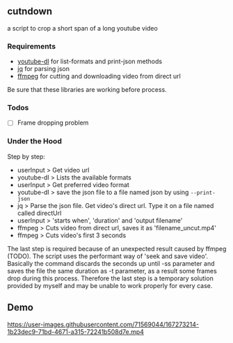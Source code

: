 ## cutndown

a script to crop a short span of a long youtube video

### Requirements

 * [youtube-dl](https://github.com/rg3/youtube-dl) for list-formats and print-json methods
 * [jq](https://stedolan.github.io/jq/) for parsing json
 * [ffmpeg](https://github.com/FFmpeg/FFmpeg) for cutting and downloading video from direct url

Be sure that these libraries are working before process.

### Todos
- [ ] Frame dropping problem

### Under the Hood

Step by step:

* userInput > Get video url
* youtube-dl > Lists the available formats
* userInput > Get preferred video format
* youtube-dl > save the json file to a file named json by using `--print-json`
* jq > Parse the json file. Get video's direct url. Type it on a file named called directUrl
* userInput > 'starts when', 'duration' and 'output filename'
* ffmpeg > Cuts video from direct url, saves it as 'filename_uncut.mp4'
* ffmpeg > Cuts video's first 3 seconds

The last step is required because of an unexpected result caused by ffmpeg (TODO).  The script uses the performant way of 'seek and save video'. Basically the command discards the seconds up until -ss parameter and saves the file the same duration as -t parameter, as a result some frames drop during this process. Therefore the last step is a temporary solution provided by myself and may be unable to work properly for every case.

## Demo
https://user-images.githubusercontent.com/71569044/167273214-1b23dec9-71bd-4671-a315-72241b508d7e.mp4

